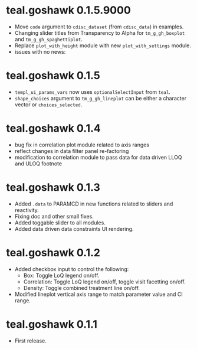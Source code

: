 # teal.goshawk 0.1.5.9000


* Move `code` argument to `cdisc_dataset` (from `cdisc_data`) in examples.
* Changing slider titles from Transparency to Alpha for `tm_g_gh_boxplot` and `tm_g_gh_spaghettiplot`.
* Replace `plot_with_height` module with new `plot_with_settings` module. 
* issues with no news:

# teal.goshawk 0.1.5

* `templ_ui_params_vars` now uses `optionalSelectInput` from `teal`.
* `shape_choices` argument to `tm_g_gh_lineplot` can be either a character vector or `choices_selected`.

# teal.goshawk 0.1.4

* bug fix in correlation plot module related to axis ranges
* reflect changes in data filter panel re-factoring
* modification to correlation module to pass data for data driven LLOQ and ULOQ footnote

# teal.goshawk 0.1.3

* Added `.data` to PARAMCD in new functions related to sliders and reactivity.
* Fixing doc and other small fixes.
* Added toggable slider to all modules.
* Added data driven data constraints UI rendering.

# teal.goshawk 0.1.2

* Added checkbox input to control the following:
  - Box: Toggle LoQ legend on/off.
  - Correlation: Toggle LoQ legend on/off, toggle visit facetting on/off.
  - Density: Toggle combined treatment line on/off.
* Modified lineplot vertical axis range to match parameter value and CI range.

# teal.goshawk 0.1.1

* First release.